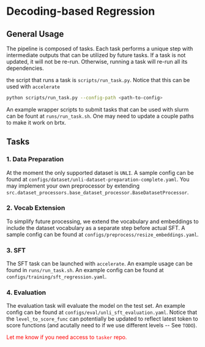 # Decoding-based Regression


## General Usage

The pipeline is composed of tasks. Each task performs a unique step with intermediate outputs that can be utilized by future tasks. If a task is not updated, it will not be re-run. Otherwise, running a task will re-run all its dependencies.

the script that runs a task is `scripts/run_task.py`. Notice that this can be used with `accelerate`

```bash
python scripts/run_task.py --config-path <path-to-config>
```

An example wrapper scripts to submit tasks that can be used with slurm can be fount at `runs/run_task.sh`. One may need to update a couple paths to make it work on brtx.

## Tasks

### 1. Data Preparation

At the moment the only supported dataset is `UNLI`. A sample config can be found at `configs/dataset/unli-dataset-preparation-complete.yaml`. You may implement your own preprocessor by extending `src.dataset_processors.base_dataset_processor.BaseDatasetProcessor`.

### 2. Vocab Extension

To simplify future processing, we extend the vocabulary and embeddings to include the dataset vocabulary as a separate step before actual SFT. A sample config can be found at `configs/preprocess/resize_embeddings.yaml`.

### 3. SFT

The SFT task can be launched with `accelerate`. An example usage can be found in `runs/run_task.sh`. An example config can be found at `configs/training/sft_regression.yaml`.

### 4. Evaluation

The evaluation task will evaluate the model on the test set. An example config can be found at `configs/eval/unli_sft_evaluation.yaml`. Notice that the `level_to_score_func` can potentially be updated to reflect latest token to score functions (and acutally need to if we use different levels -- See `TODO`).


<span style="color: red">Let me know if you need access to `tasker` repo.</span>